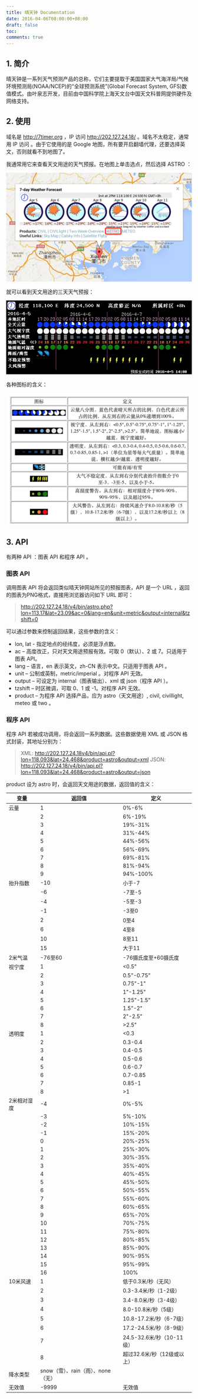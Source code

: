 ```yaml
---
title: 晴天钟 Documentation
date: 2016-04-06T08:00:00+08:00
draft: false
toc:
comments: true
---
```



## 1. 简介

晴天钟是一系列天气预测产品的总称，它们主要提取于美国国家大气海洋局/气候环境预测局(NOAA/NCEP)的“全球预测系统”(Global Forecast System, GFS)数值模式。由叶泉志开发，目前由中国科学院上海天文台中国天文科普网提供硬件及网络支持。

## 2. 使用

域名是 <http://7timer.org> ，IP 访问 <http://202.127.24.18/> 。域名不太稳定，通常用 IP 访问 。由于它使用的是 Google 地图，所有要开启翻墙代理，还要选择英文，否则就看不到地图了。

我通常用它来查看天文用途的天气预报。在地图上单击选点，然后选择 ASTRO ：

![](/images/2016-04-06/2016-04-06_1.jpg)

就可以看到天文用途的三天天气预报：

![](/images/2016-04-06/2016-04-06_2.jpg)

各种图标的含义：

![](/images/2016-04-06/2016-04-06_3.jpg)

## 3. API

有两种 API ：图表 API 和程序 API 。

### 图表 API

调用图表 API 将会返回类似晴天钟网站所见的预报图表，API 是一个 URL ，返回的图表为PNG格式，直接用浏览器访问如下 URL 即可：

> http://202.127.24.18/v4/bin/astro.php?lon=113.17&lat=23.09&ac=0&lang=en&unit=metric&output=internal&tzshift=0

可以通过参数来控制返回结果，这些参数的含义：

* lon, lat - 指定地点的经纬度，必须是浮点数。
* ac – 高度改正，只对天文用途预报有效。可取 0（默认）、2 或 7。只适用于图表 API。
* lang – 语言，en 表示英文，zh-CN 表示中文。只适用于图表 API 。
* unit – 公制或英制，metric/imperial 。对程序 API 无效。
* output – 可设定为 internal（图表输出）、xml 或 json（程序 API ）。
* tzshift – 时区微调，可取 0、1 或 -1。对程序 API 无效。
* product – 为程序 API 选择产品，应为 astro（天文用途）, civil, civillight, meteo 或 two 。

### 程序 API

程序 API 若被成功调用，将会返回一系列数据。这些数据使用 XML 或 JSON 格式封装，其地址分别为：

> XML: http://202.127.24.18v4/bin/api.pl?lon=118.093&lat=24.468&product=astro&output=xml
> JSON: http://202.127.24.18/v4/bin/api.pl?lon=118.093&lat=24.468&product=astro&output=json

product 设为 astro 时，会返回天文用途的数据，返回值的含义：    

| 变量 | 返回值 | 定义
| --- | --- | ---
| 云量 | 1 | 0%-6%
|     | 2 | 6%-19%
|     | 3 | 19%-31%
|     | 4 | 31%-44%
|     | 5 | 44%-56%
|     | 6 | 56%-69%
|     | 7 | 69%-81%
|     | 8 | 81%-94%
|     | 9 | 94%-100%
| 抬升指数 | -10	 | 小于-7
|     | -6 | -7至-5
|     | -4 | -5至-3
|     | -1 | -3至0
|     | 2 | 0至4
|     | 6 | 4至8
|     | 10 | 8至11
|     | 15 | 大于11
| 2米气温 | -76至60 | -76摄氏度至+60摄氏度
| 视宁度	| 1	| <0.5"
| 	| 2	| 0.5"-0.75"
| 	| 3	| 0.75"-1"
| 	| 4	| 1"-1.25"
| 	| 5	| 1.25"-1.5"
| 	| 6	| 1.5"-2"
| 	| 7	| 2"-2.5"
| 	| 8	| 	>2.5"
| 透明度	| 1 | <0.3
| 	| 2	| 	0.3-0.4
| 	| 3	| 	0.4-0.5
| 	| 4	| 	0.5-0.6
| 	| 5	| 	0.6-0.7
| 	| 6	| 	0.7-0.85
| 	| 7	| 	0.85-1
| 	| 8	| 	>1
| 2米相对湿度	 | -4 | 0%-5%
| 	| -3	| 5%-10%
| 	| -2	| 	10%-15%
| 	| -1	| 	15%-20%
| 	| 0		| 20%-25%
| 	| 1		| 25%-30%
| 	| 2		| 30%-35%
| 	| 3		| 35%-40%
| 	| 4		| 40%-45%
| 	| 5		| 45%-50%
| 	| 6		| 50%-55%
| 	| 7		| 55%-60%
| 	| 8		| 60%-65%
| 	| 9		| 65%-70%
| 	| 10	| 	70%-75%
| 	| 11	| 	75%-80%
| 	| 12	| 	80%-85%
| 	| 13	| 	85%-90%
| 	| 14	| 	90%-95%
| 	| 15	| 	95%-99%
| 	| 16	| 	100%
| 10米风速	| 1	| 低于0.3米/秒（无风）
| 	| 2		| 0.3-3.4米/秒（1-2级）
| 	| 3		| 3.4-8.0米/秒（3-4级）
| 	| 4		| 8.0-10.8米/秒（5级）
| 	| 5		| 10.8-17.2米/秒（6-7级）
| 	| 6		| 17.2-24.5米/秒（8-9级）
| 	| 7		| 24.5-32.6米/秒（10-11级）
| 	| 8		| 超过32.6米/秒（12级或以上）
| 降水类型	| snow（雪）、rain（雨）、none（无）
| 无效值	| -9999 | 无效值
